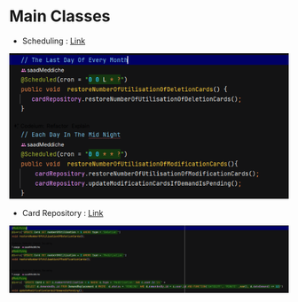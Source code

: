 # Main Classes
- Scheduling : [Link](src/main/java/com/taskflow/taskmanagement/schedulations/RestoreNumberOfUtilisationOfCards.java)

![](reademeimages/Schedule.PNG)

- Card Repository : [Link](src/main/java/com/taskflow/taskmanagement/repositories/CardRepository.java)

![](reademeimages/CardRepositiry.PNG)